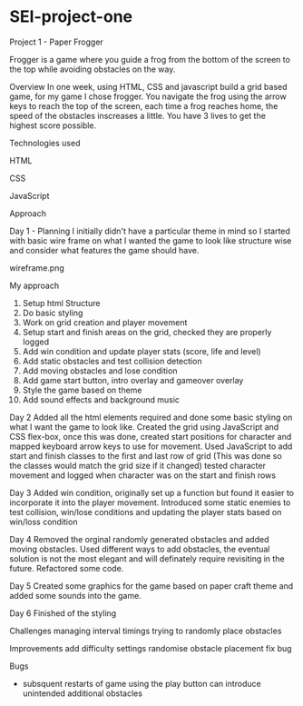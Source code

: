 # SEI-project-one
Project 1 - Paper Frogger 

Frogger is a game where you guide a frog from the bottom of the screen to the top while avoiding obstacles on the way.

Overview
In one week, using HTML, CSS and javascript build a grid based game, for my game I chose frogger. You navigate the frog using the arrow keys to reach the top of the screen, each time a frog reaches home, the speed of the obstacles inscreases a little. You have 3 lives to get the highest score possible.

Technologies used

HTML

CSS

JavaScript


Approach


Day 1 - Planning
I initially didn't have a particular theme in mind so I started with basic wire frame on what I wanted the game to look like structure wise and consider what features the game should have.

wireframe.png

My approach
1. Setup html Structure
2. Do basic styling
3. Work on grid creation and player movement
4. Setup start and finish areas on the grid, checked they are properly logged
5. Add win condition and update player stats (score, life and level)
6. Add static obstacles and test collision detection
7. Add moving obstacles and lose condition
8. Add game start button, intro overlay and gameover overlay
9. Style the game based on theme
10. Add sound effects and background music

Day 2
Added all the html elements required and done some basic styling on what I want the game to look like.
Created the grid using JavaScript and CSS flex-box, once this was done, created start positions for character and mapped keyboard arrow keys to use for movement.
Used JavaScript to add start and finish classes to the first and last row of grid (This was done so the classes would match the grid size if it changed)
tested character movement and logged when character was on the start and finish rows

Day 3
Added win condition, originally set up a function but found it easier to incorporate it into the player movement.
Introduced some static enemies to test collision, win/lose conditions and updating the player stats based on win/loss condition

Day 4
Removed the orginal randomly generated obstacles and added moving obstacles. Used different ways to add obstacles, the eventual solution is not the most elegant and will definately require revisiting in the future. Refactored some code.

Day 5
Created some graphics for the game based on paper craft theme and added some sounds into the game. 

Day 6
Finished of the styling



Challenges
managing interval timings
trying to randomly place obstacles

Improvements
add difficulty settings
randomise obstacle placement
fix bug

Bugs
- subsquent restarts of game using the play button can introduce unintended additional obstacles
